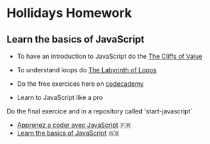 
# Hollidays Homework

## Learn the basics of JavaScript

- To have an introduction to JavaScript do the [The Cliffs of Value](https://www.codeschool.com/courses/javascript-road-trip-part-1)

- To understand loops do [The Labyrinth of Loops](https://www.codeschool.com/courses/javascript-road-trip-part-2)

- Do the free exercices here on [codecademy](https://www.codecademy.com/learn/introduction-to-javascript)

- Learn to JavaScript like a pro

Do the final exercice and in a repository called 'start-javascript`
  - [Apprenez a coder avec JavaScript](https://openclassrooms.com/courses/apprenez-a-coder-avec-javascript) :fr:
  - [Learn the basics of JavaScript](https://openclassrooms.com/courses/learn-the-basics-of-javascript) :gb:




